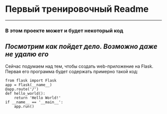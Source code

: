 # Первый тренировочный Readme
---
### В этом проекте может и будет некоторый код

_Посмотрим как пойдет дело. Возможно даже *не удалю* его_
---
Сейчас подумаем над тем, чтобы создать web-приложение на Flask. Первая его программа будет содержать 
примерно такой код:
```
from flask import Flask
app = Flask(__name__)
@app.route('/')
def hello_world():
    return 'Hello World!'
if __name__ == '__main__':
    app.run()
```